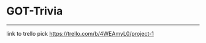 # GOT-Trivia





*************************
link to trello pick
https://trello.com/b/4WEAmyL0/project-1